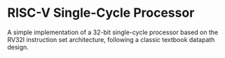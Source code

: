 # RISC-V Single-Cycle Processor
A simple implementation of a 32-bit single-cycle processor based on the RV32I instruction set architecture, following a classic textbook datapath design.
